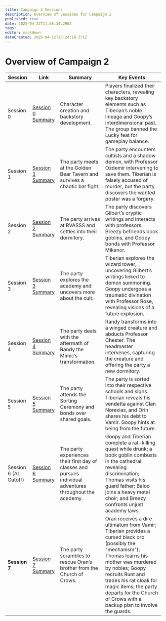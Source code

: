 ```yaml
---
title: Campaign 2 Sessions
description: Overview of Sessions for Campaign 2
published: true
date: 2025-04-22T11:58:34.296Z
tags: 
editor: markdown
dateCreated: 2025-04-12T13:24:16.371Z
---
```


# Overview of Campaign 2

| Session | Link | Summary | Key Events |  
|---------|------|---------|------------|  
| Session 0 | [Session 0 Summary](/sessions/campaign_2/session_0_summary) | Character creation and backstory development. | Players finalized their characters, revealing key backstory elements such as Tiberian’s noble lineage and Goopy’s interdimensional past. The group banned the Lucky feat for gameplay balance. |  
| Session 1 | [Session 1 Summary](/sessions/campaign_2/session_1_summary) | The party meets at the Golden Bear Tavern and survives a chaotic bar fight. | The party encounters cultists and a shadow demon, with Professor Ozdemir intervening to save them. Tiberian is falsely accused of murder, but the party discovers the wanted poster was a forgery. |  
| Session 2 | [Session 2 Summary](/sessions/campaign_2/session_2_summary) | The party arrives at RVASSS and settles into their dormitory. | The party discovers Gilbert’s cryptic writings and interacts with professors. Breezy befriends book goblins, and Goopy bonds with Professor Mikanor. |  
| Session 3 | [Session 3 Summary](/sessions/campaign_2/session_3_summary) | The party explores the academy and uncovers more about the cult. | Tiberian explores the wizard tower, uncovering Gilbert’s writings linked to demon summoning. Goopy undergoes a traumatic divination with Professor Rose, revealing visions of a future explosion. |  
| Session 4 | [Session 4 Summary](/sessions/campaign_2/session_4_summary) | The party deals with the aftermath of Randy the Mimic’s transformation. | Randy transforms into a winged creature and abducts Professor Chester. The headmaster intervenes, capturing the creature and offering the party a new dormitory. |  
| Session 5 | [Session 5 Summary](/sessions/campaign_2/session_5_summary) | The party attends the Sorting Ceremony and bonds over shared goals. | The party is sorted into their respective schools and signs. Tiberian reveals his vendetta against Clan Norexias, and Orin shares his debt to Vamir. Goopy hints at being from the future. |  
| Session 6 (AI Cutoff) | [Session 6 Summary](/sessions/campaign_2/session_6_summary) | The party experiences their first day of classes and pursues individual adventures throughout the academy. | Goopy and Tiberian complete a rat-killing quest while drunk; a book goblin combusts in the cathedral revealing discrimination; Thomas visits his guard father; Baloo joins a heavy metal choir; and Breezy confronts unjust academy laws. | 
| **Session 7** | [Session 7 Summary](/sessions/campaign_2/session_7_summary) | The party scrambles to rescue Oran’s brother from the Church of Crows. | Oran receives a dire ultimatum from Vamir; Tiberian provides a cursed black orb (possibly the "mechanism"); Thomas learns his mother was murdered by nobles; Goopy recruits Runt and trades his rat cloak for magic items; the party departs for the Church of Crows with a backup plan to involve the guards. |  

